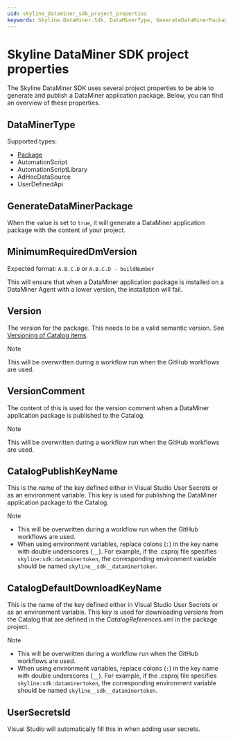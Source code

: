 ```yaml
---
uid: skyline_dataminer_sdk_project_properties
keywords: Skyline.DataMiner.Sdk, DataMinerType, GenerateDataMinerPackage, MinimumRequiredDmVersion, VersionComment, CatalogPublishKeyName, CatalogDefaultDownloadKeyName, UserSecretsId
---
```


# Skyline DataMiner SDK project properties

The Skyline DataMiner SDK uses several project properties to be able to generate and publish a DataMiner application package. Below, you can find an overview of these properties.

## DataMinerType

Supported types:

- [Package](xref:skyline_dataminer_sdk_dataminer_package_project)
- AutomationScript
- AutomationScriptLibrary
- AdHocDataSource
- UserDefinedApi

## GenerateDataMinerPackage

When the value is set to `true`, it will generate a DataMiner application package with the content of your project.

## MinimumRequiredDmVersion

Expected format: `A.B.C.D` or `A.B.C.D - buildNumber`

This will ensure that when a DataMiner application package is installed on a DataMiner Agent with a lower version, the installation will fail.

## Version

The version for the package. This needs to be a valid semantic version. See [Versioning of Catalog items](xref:About_the_Catalog_app#versioning-of-catalog-items).

> [!NOTE]
> This will be overwritten during a workflow run when the GitHub workflows are used.

## VersionComment

The content of this is used for the version comment when a DataMiner application package is published to the Catalog.

> [!NOTE]
> This will be overwritten during a workflow run when the GitHub workflows are used.

## CatalogPublishKeyName

This is the name of the key defined either in Visual Studio User Secrets or as an environment variable. This key is used for publishing the DataMiner application package to the Catalog.

> [!NOTE]
>
> - This will be overwritten during a workflow run when the GitHub workflows are used.
> - When using environment variables, replace colons (`:`) in the key name with double underscores (`__`). For example, if the .csproj file specifies `skyline:sdk:dataminertoken`, the corresponding environment variable should be named `skyline__sdk__dataminertoken`.

## CatalogDefaultDownloadKeyName

This is the name of the key defined either in Visual Studio User Secrets or as an environment variable. This key is used for downloading versions from the Catalog that are defined in the *CatalogReferences.xml* in the package project.

> [!NOTE]
>
> - This will be overwritten during a workflow run when the GitHub workflows are used.
> - When using environment variables, replace colons (`:`) in the key name with double underscores (`__`). For example, if the .csproj file specifies `skyline:sdk:dataminertoken`, the corresponding environment variable should be named `skyline__sdk__dataminertoken`.

## UserSecretsId

Visual Studio will automatically fill this in when adding user secrets.
